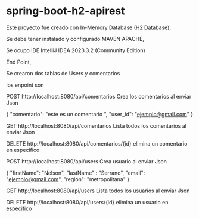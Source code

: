 # spring-boot-h2-apirest
Este proyecto fue creado con In-Memory Database (H2 Database), 


Se debe tener instalado y configurado MAVEN APACHE, 


Se ocupo IDE IntelliJ IDEA 2023.3.2 (Community Edition)


End Point, 

Se crearon dos tablas de Users y comentarios

los enpoint son 

POST http://localhost:8080/api/comentarios Crea los comentarios al enviar Json

{
    "comentario": "este es un comentario ",
    "user_id": "ejemplo@gmail.com"
}

GET http://localhost:8080/api/comentarios Lista todos los comentarios al enviar Json

DELETE http://localhost:8080/api/comentarios/{id}  elimina un comentario en especifico


POST http://localhost:8080/api/users Crea usuario al enviar Json

{
    "firstName": "Nelson",
    "lastName" : "Serrano",
    "email": "ejemplo@gmail.com",
    "region": "metropolitana"
}

GET http://localhost:8080/api/users Lista todos los usuarios al enviar Json

DELETE http://localhost:8080/api/users/{id}  elimina un usuario en especifico
